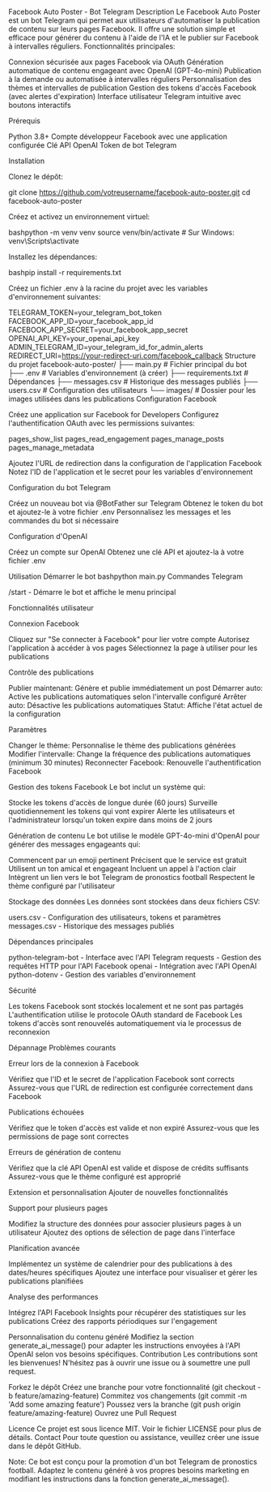Facebook Auto Poster - Bot Telegram
Description
Le Facebook Auto Poster est un bot Telegram qui permet aux utilisateurs d'automatiser la publication de contenu sur leurs pages Facebook. Il offre une solution simple et efficace pour générer du contenu à l'aide de l'IA et le publier sur Facebook à intervalles réguliers.
Fonctionnalités principales:

Connexion sécurisée aux pages Facebook via OAuth
Génération automatique de contenu engageant avec OpenAI (GPT-4o-mini)
Publication à la demande ou automatisée à intervalles réguliers
Personnalisation des thèmes et intervalles de publication
Gestion des tokens d'accès Facebook (avec alertes d'expiration)
Interface utilisateur Telegram intuitive avec boutons interactifs

Prérequis

Python 3.8+
Compte développeur Facebook avec une application configurée
Clé API OpenAI
Token de bot Telegram

Installation

Clonez le dépôt:

 git clone https://github.com/votreusername/facebook-auto-poster.git
cd facebook-auto-poster

Créez et activez un environnement virtuel:

bashpython -m venv venv
source venv/bin/activate  # Sur Windows: venv\Scripts\activate

Installez les dépendances:

bashpip install -r requirements.txt

Créez un fichier .env à la racine du projet avec les variables d'environnement suivantes:

TELEGRAM_TOKEN=your_telegram_bot_token
FACEBOOK_APP_ID=your_facebook_app_id
FACEBOOK_APP_SECRET=your_facebook_app_secret
OPENAI_API_KEY=your_openai_api_key
ADMIN_TELEGRAM_ID=your_telegram_id_for_admin_alerts
REDIRECT_URI=https://your-redirect-uri.com/facebook_callback
Structure du projet
facebook-auto-poster/
├── main.py                # Fichier principal du bot
├── .env                   # Variables d'environnement (à créer)
├── requirements.txt       # Dépendances
├── messages.csv           # Historique des messages publiés
├── users.csv              # Configuration des utilisateurs
└── images/                # Dossier pour les images utilisées dans les publications
Configuration Facebook

Créez une application sur Facebook for Developers
Configurez l'authentification OAuth avec les permissions suivantes:

pages_show_list
pages_read_engagement
pages_manage_posts
pages_manage_metadata


Ajoutez l'URL de redirection dans la configuration de l'application Facebook
Notez l'ID de l'application et le secret pour les variables d'environnement

Configuration du bot Telegram

Créez un nouveau bot via @BotFather sur Telegram
Obtenez le token du bot et ajoutez-le à votre fichier .env
Personnalisez les messages et les commandes du bot si nécessaire

Configuration d'OpenAI

Créez un compte sur OpenAI
Obtenez une clé API et ajoutez-la à votre fichier .env

Utilisation
Démarrer le bot
bashpython main.py
Commandes Telegram

/start - Démarre le bot et affiche le menu principal

Fonctionnalités utilisateur

Connexion Facebook

Cliquez sur "Se connecter à Facebook" pour lier votre compte
Autorisez l'application à accéder à vos pages
Sélectionnez la page à utiliser pour les publications


Contrôle des publications

Publier maintenant: Génère et publie immédiatement un post
Démarrer auto: Active les publications automatiques selon l'intervalle configuré
Arrêter auto: Désactive les publications automatiques
Statut: Affiche l'état actuel de la configuration


Paramètres

Changer le thème: Personnalise le thème des publications générées
Modifier l'intervalle: Change la fréquence des publications automatiques (minimum 30 minutes)
Reconnecter Facebook: Renouvelle l'authentification Facebook



Gestion des tokens Facebook
Le bot inclut un système qui:

Stocke les tokens d'accès de longue durée (60 jours)
Surveille quotidiennement les tokens qui vont expirer
Alerte les utilisateurs et l'administrateur lorsqu'un token expire dans moins de 2 jours

Génération de contenu
Le bot utilise le modèle GPT-4o-mini d'OpenAI pour générer des messages engageants qui:

Commencent par un emoji pertinent
Précisent que le service est gratuit
Utilisent un ton amical et engageant
Incluent un appel à l'action clair
Intègrent un lien vers le bot Telegram de pronostics football
Respectent le thème configuré par l'utilisateur

Stockage des données
Les données sont stockées dans deux fichiers CSV:

users.csv - Configuration des utilisateurs, tokens et paramètres
messages.csv - Historique des messages publiés

Dépendances principales

python-telegram-bot - Interface avec l'API Telegram
requests - Gestion des requêtes HTTP pour l'API Facebook
openai - Intégration avec l'API OpenAI
python-dotenv - Gestion des variables d'environnement

Sécurité

Les tokens Facebook sont stockés localement et ne sont pas partagés
L'authentification utilise le protocole OAuth standard de Facebook
Les tokens d'accès sont renouvelés automatiquement via le processus de reconnexion

Dépannage
Problèmes courants

Erreur lors de la connexion à Facebook

Vérifiez que l'ID et le secret de l'application Facebook sont corrects
Assurez-vous que l'URL de redirection est configurée correctement dans Facebook


Publications échouées

Vérifiez que le token d'accès est valide et non expiré
Assurez-vous que les permissions de page sont correctes


Erreurs de génération de contenu

Vérifiez que la clé API OpenAI est valide et dispose de crédits suffisants
Assurez-vous que le thème configuré est approprié



Extension et personnalisation
Ajouter de nouvelles fonctionnalités

Support pour plusieurs pages

Modifiez la structure des données pour associer plusieurs pages à un utilisateur
Ajoutez des options de sélection de page dans l'interface


Planification avancée

Implémentez un système de calendrier pour des publications à des dates/heures spécifiques
Ajoutez une interface pour visualiser et gérer les publications planifiées


Analyse des performances

Intégrez l'API Facebook Insights pour récupérer des statistiques sur les publications
Créez des rapports périodiques sur l'engagement



Personnalisation du contenu généré
Modifiez la section generate_ai_message() pour adapter les instructions envoyées à l'API OpenAI selon vos besoins spécifiques.
Contribution
Les contributions sont les bienvenues! N'hésitez pas à ouvrir une issue ou à soumettre une pull request.

Forkez le dépôt
Créez une branche pour votre fonctionnalité (git checkout -b feature/amazing-feature)
Commitez vos changements (git commit -m 'Add some amazing feature')
Poussez vers la branche (git push origin feature/amazing-feature)
Ouvrez une Pull Request

Licence
Ce projet est sous licence MIT. Voir le fichier LICENSE pour plus de détails.
Contact
Pour toute question ou assistance, veuillez créer une issue dans le dépôt GitHub.

Note: Ce bot est conçu pour la promotion d'un bot Telegram de pronostics football. Adaptez le contenu généré à vos propres besoins marketing en modifiant les instructions dans la fonction generate_ai_message().